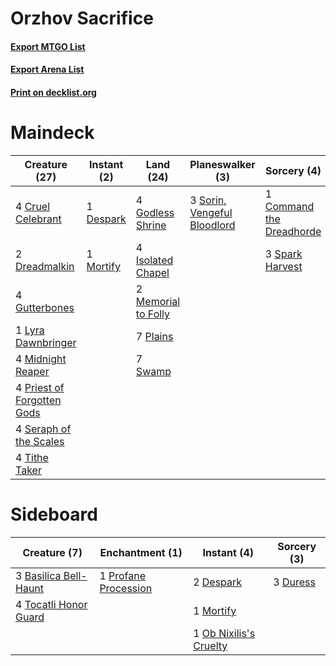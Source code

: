 # Orzhov Sacrifice

#### [Export MTGO List](../collection/Orzhov%20Sacrifice/Orzhov%20Sacrifice.txt)
#### [Export Arena List](../collection/Orzhov%20Sacrifice/Orzhov%20Sacrifice_arena.txt)
#### [Print on decklist.org](http://decklist.org/?deckmain=1%09Command%20the%20Dreadhorde%0A4%09Cruel%20Celebrant%0A1%09Despark%0A2%09Dreadmalkin%0A4%09Godless%20Shrine%0A4%09Gutterbones%0A4%09Isolated%20Chapel%0A1%09Lyra%20Dawnbringer%0A2%09Memorial%20to%20Folly%0A4%09Midnight%20Reaper%0A1%09Mortify%0A7%09Plains%0A4%09Priest%20of%20Forgotten%20Gods%0A4%09Seraph%20of%20the%20Scales%0A3%09Sorin,%20Vengeful%20Bloodlord%0A3%09Spark%20Harvest%0A7%09Swamp%0A4%09Tithe%20Taker&deckside=3%09Basilica%20Bell-Haunt%0A2%09Despark%0A3%09Duress%0A1%09Mortify%0A1%09Ob%20Nixilis's%20Cruelty%0A1%09Profane%20Procession%0A4%09Tocatli%20Honor%20Guard)
# Maindeck

|                                            Creature (27)                                            |                                    Instant (2)                                     |                                          Land (24)                                           |                                           Planeswalker (3)                                           |                                            Sorcery (4)                                            |
|-----------------------------------------------------------------------------------------------------|------------------------------------------------------------------------------------|----------------------------------------------------------------------------------------------|------------------------------------------------------------------------------------------------------|---------------------------------------------------------------------------------------------------|
|4 [Cruel Celebrant](http://gatherer.wizards.com/Pages/Card/Details.aspx?multiverseid=461115)         |1 [Despark](http://gatherer.wizards.com/Pages/Card/Details.aspx?multiverseid=461117)|4 [Godless Shrine](http://gatherer.wizards.com/Pages/Card/Details.aspx?multiverseid=405099)   |3 [Sorin, Vengeful Bloodlord](http://gatherer.wizards.com/Pages/Card/Details.aspx?multiverseid=461144)|1 [Command the Dreadhorde](http://gatherer.wizards.com/Pages/Card/Details.aspx?multiverseid=461009)|
|2 [Dreadmalkin](http://gatherer.wizards.com/Pages/Card/Details.aspx?multiverseid=461014)             |1 [Mortify](http://gatherer.wizards.com/Pages/Card/Details.aspx?multiverseid=420829)|4 [Isolated Chapel](http://gatherer.wizards.com/Pages/Card/Details.aspx?multiverseid=443129)  |                                                                                                      |3 [Spark Harvest](http://gatherer.wizards.com/Pages/Card/Details.aspx?multiverseid=461032)         |
|4 [Gutterbones](http://gatherer.wizards.com/Pages/Card/Details.aspx?multiverseid=457220)             |                                                                                    |2 [Memorial to Folly](http://gatherer.wizards.com/Pages/Card/Details.aspx?multiverseid=443130)|                                                                                                      |                                                                                                   |
|1 [Lyra Dawnbringer](http://gatherer.wizards.com/Pages/Card/Details.aspx?multiverseid=442914)        |                                                                                    |7 [Plains](http://gatherer.wizards.com/Pages/Card/Details.aspx?multiverseid=439856)           |                                                                                                      |                                                                                                   |
|4 [Midnight Reaper](http://gatherer.wizards.com/Pages/Card/Details.aspx?multiverseid=452827)         |                                                                                    |7 [Swamp](http://gatherer.wizards.com/Pages/Card/Details.aspx?multiverseid=439858)            |                                                                                                      |                                                                                                   |
|4 [Priest of Forgotten Gods](http://gatherer.wizards.com/Pages/Card/Details.aspx?multiverseid=457227)|                                                                                    |                                                                                              |                                                                                                      |                                                                                                   |
|4 [Seraph of the Scales](http://gatherer.wizards.com/Pages/Card/Details.aspx?multiverseid=457349)    |                                                                                    |                                                                                              |                                                                                                      |                                                                                                   |
|4 [Tithe Taker](http://gatherer.wizards.com/Pages/Card/Details.aspx?multiverseid=457171)             |                                                                                    |                                                                                              |                                                                                                      |                                                                                                   |


# Sideboard

|                                          Creature (7)                                          |                                        Enchantment (1)                                        |                                           Instant (4)                                           |                                   Sorcery (3)                                    |
|------------------------------------------------------------------------------------------------|-----------------------------------------------------------------------------------------------|-------------------------------------------------------------------------------------------------|----------------------------------------------------------------------------------|
|3 [Basilica Bell-Haunt](http://gatherer.wizards.com/Pages/Card/Details.aspx?multiverseid=457300)|1 [Profane Procession](http://gatherer.wizards.com/Pages/Card/Details.aspx?multiverseid=439826)|2 [Despark](http://gatherer.wizards.com/Pages/Card/Details.aspx?multiverseid=461117)             |3 [Duress](http://gatherer.wizards.com/Pages/Card/Details.aspx?multiverseid=14557)|
|4 [Tocatli Honor Guard](http://gatherer.wizards.com/Pages/Card/Details.aspx?multiverseid=435194)|                                                                                               |1 [Mortify](http://gatherer.wizards.com/Pages/Card/Details.aspx?multiverseid=420829)             |                                                                                  |
|                                                                                                |                                                                                               |1 [Ob Nixilis's Cruelty](http://gatherer.wizards.com/Pages/Card/Details.aspx?multiverseid=461028)|                                                                                  |

